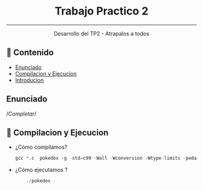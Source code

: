 


<h1 align="center">Trabajo Practico 2</h3>

---

<p align="center"> Desarrollo del TP2 - Atrapalos a todos
    <br> 
</p>

## 📝 Contenido

- [Enunciado](#enunciado)
- [Compilacion y Ejecucion](#compilacion_ejecucion)
- [Introducion](#introduccion)

## Enunciado <a name = "enunciado"></a>

/*Completar*/


## 🏁 Compilacion y Ejecucion <a name = "compilacion_ejecucion"></a>

- ¿Cómo compilamos?
    `````c
    gcc *.c  pokedex -g -std=c99 -Wall -Wconversion -Wtype-limits -pedantic -Werror -O0
    `````

- ¿Cómo ejecutamos ?
    `````c
        ./pokedex
    `````
